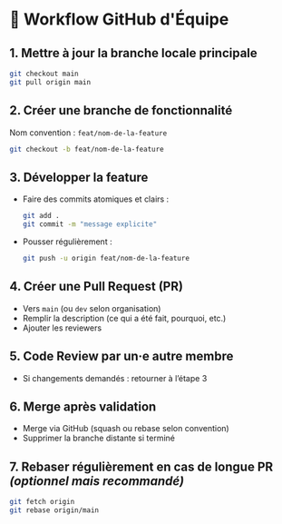 # 🚀 Workflow GitHub d'Équipe

## 1. Mettre à jour la branche locale principale
```bash
git checkout main
git pull origin main
```

## 2. Créer une branche de fonctionnalité
Nom convention : `feat/nom-de-la-feature`
```bash
git checkout -b feat/nom-de-la-feature
```

## 3. Développer la feature
- Faire des commits atomiques et clairs :
  ```bash
  git add .
  git commit -m "message explicite"
  ```
- Pousser régulièrement :
  ```bash
  git push -u origin feat/nom-de-la-feature
  ```

## 4. Créer une Pull Request (PR)
- Vers `main` (ou `dev` selon organisation)
- Remplir la description (ce qui a été fait, pourquoi, etc.)
- Ajouter les reviewers

## 5. Code Review par un·e autre membre
- Si changements demandés : retourner à l’étape 3

## 6. Merge après validation
- Merge via GitHub (squash ou rebase selon convention)
- Supprimer la branche distante si terminé

## 7. Rebaser régulièrement en cas de longue PR *(optionnel mais recommandé)*
```bash
git fetch origin
git rebase origin/main
```

